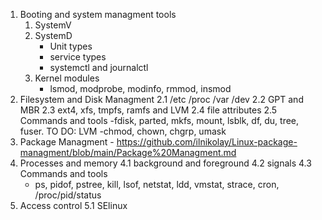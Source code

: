 1. Booting and system managment tools
      1. SystemV
      2. SystemD
            - Unit types
            - service types
            - systemctl and journalctl
      3. Kernel modules
            - lsmod, modprobe, modinfo, rmmod, insmod
2. Filesystem and Disk Managment
  2.1 /etc /proc /var /dev
  2.2 GPT and MBR
  2.3 ext4, xfs, tmpfs, ramfs and LVM
  2.4 file attributes
  2.5 Commands and tools
    -fdisk, parted, mkfs, mount, lsblk, df, du, tree, fuser. TO DO: LVM
    -chmod, chown, chgrp, umask
3. Package Managment - https://github.com/ilnikolay/Linux-package-managment/blob/main/Package%20Managment.md
4. Processes and memory
  4.1 background and foreground
  4.2 signals
  4.3 Commands and tools
    - ps, pidof, pstree, kill, lsof, netstat, ldd, vmstat, strace, cron, /proc/pid/status
5. Access control
  5.1 SElinux

